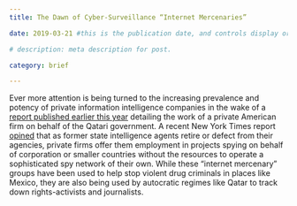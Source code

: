 ```yaml
---
title: The Dawn of Cyber-Surveillance “Internet Mercenaries”

date: 2019-03-21 #this is the publication date, and controls display order.

# description: meta description for post.

category: brief

---
```


Ever more attention is being turned to the increasing prevalence and potency of private information intelligence companies in the wake of a [report published earlier this year][link] detailing the work of a private American firm on behalf of the Qatari government. A recent New York Times report [opined][link2] that as former state intelligence agents retire or defect from their agencies, private firms offer them employment in projects spying on behalf of corporation or smaller countries without the resources to operate a sophisticated spy network of their own. While these “internet mercenary” groups have been used to help stop violent drug criminals in places like Mexico, they are also being used by autocratic regimes like Qatar to track down rights-activists and journalists. 

[link]: https://www.reuters.com/investigates/special-report/usa-spying-raven/
[link2]: https://www.nytimes.com/2019/03/21/us/politics/government-hackers-nso-darkmatter.html
